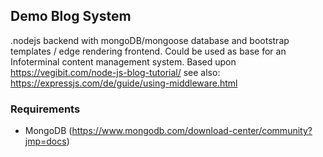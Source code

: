 ## Demo Blog System
.nodejs backend with mongoDB/mongoose database and bootstrap templates / edge rendering frontend.
Could be used as base for an Infoterminal content management system.
Based upon https://vegibit.com/node-js-blog-tutorial/
see also: https://expressjs.com/de/guide/using-middleware.html
### Requirements
* MongoDB (https://www.mongodb.com/download-center/community?jmp=docs)

